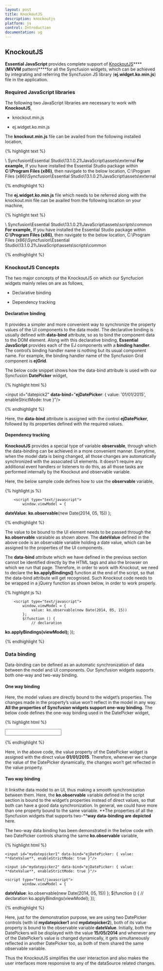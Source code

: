 ```yaml
---
layout: post
title: KnockoutJS
description: knockoutjs
platform: js
control: Introduction
documentation: ug
---
```


## KnockoutJS

**Essential JavaScript** provides complete support of [KnockoutJS](http://knockoutjs.com/documentation/introduction.html)****(**MVVM** pattern)****for all the Syncfusion widgets, which can be achieved by integrating and referring the Syncfusion JS library (**ej.widget.ko.min.js**) file in the application.

### Required JavaScript libraries

The following two JavaScript libraries are necessary to work with **KnockoutJS**,

* knockout.min.js

* ej.widget.ko.min.js

The **knockout.min.js** file can be availed from the following installed location,

{% highlight text %}

**<installed location>**\ Syncfusion\Essential Studio\13.1.0.21\JavaScript\assets\external 
**For example,** If you have installed the Essential Studio package within **C:\Program Files (x86)**, then navigate to the below location,
C:\Program Files (x86)\Syncfusion\Essential Studio\13.1.0.21\JavaScript\assets\external


{% endhighlight %}



The **ej.widget.ko.min.js** file which needs to be referred along with the knockout.min file can be availed from the following location on your machine,

{% highlight text %}

**<installed location>**\ Syncfusion\Essential Studio\13.1.0.21\JavaScript\assets\scripts\common 
**For example,** If you have installed the Essential Studio package within **C:\Program Files (x86)**, then navigate to the below location,
C:\Program Files (x86)\Syncfusion\Essential Studio\13.1.0.21\JavaScript\assets\scripts\common


{% endhighlight %}



### KnockoutJS Concepts

The two major concepts of the KnockoutJS on which our Syncfucion widgets mainly relies on are as follows,

* Declarative binding

* Dependency tracking

#### Declarative binding

It provides a simpler and more convenient way to synchronize the property values of the UI components to the data model. The declarative binding is usually defined with **data-bind** attribute, so as to bind the component data to the DOM element. Along with this declarative binding, **Essential JavaScript** provides each of the EJ components with a **binding handler**. The control’s binding handler name is nothing but its usual component name. For example, the binding handler name of the Syncfusion Grid component is **ejGrid**.

The below code snippet shows how the data-bind attribute is used with our Syncfusion **DatePicker** widget,

{% highlight html %}


<input id="datepick2" **data-bind**="**ejDatePicker**: { value: '01/01/2015', enableStrictMode: true }"/> 


{% endhighlight %}



Here, the **data-bind** attribute is assigned with the control **ejDatePicker**, followed by its properties defined with the required values.

#### Dependency tracking

**KnockoutJS** provides a special type of variable **observable**, through which the data-binding can be achieved in a more convenient manner. Everytime, when the model data is being changed, all those changes are automatically synchronized with the associated UI elements. It doesn’t require any additional event handlers or listeners to do this, as all those tasks are performed internally by the Knockout and observable variable. 

Here, the below sample code defines how to use the **observable** variable,

{% highlight js %}


        <script type="text/javascript">
            window.viewModel = {
**dateValue**: **ko.observable**(new Date(2014, 05, 15))
            };
        </script>



{% endhighlight %}



The value to be bound to the UI element needs to be passed through the **ko.observable** varaiable as shown above. The **dateValue** defined in the above code is an observable variable holding a date value, which can be assigned to the properties of the UI components.

The **data-bind** attribute which we have defined in the previous section cannot be identified directly by the HTML tags and also the browser on which we run that page.  Therefore, in order to work with Knockout, we need to declare the **ko.applyBindings()** function at the end of the script, so that the data-bind attribute will get recognised. Such Knockout code needs to be wrapped in a jQuery function as shown below, in order to work properly.

{% highlight js %}


        <script type="text/javascript">
            window.viewModel = {
                value: ko.observable(new Date(2014, 05, 15))
            };
            $(function () {
                // declaration
**ko.applyBindings(viewModel);**
            });                        
        </script>



{% endhighlight %}



### Data binding

Data-binding can be defined as an automatic synchronization of data between the model and UI components. Our Syncfusion widgets supports both one-way and two-way binding.

#### One way binding

Here, the model values are directly bound to the widget’s properties. The changes made in the property’s value won’t reflect in the model in any way. **All the properties of Syncfusion widgets support one-way binding.** The below code defines the one-way binding used in the DatePicker widget,

{% highlight html %}


<input id="myDatePicker1" data-bind="ejDatePicker: { **value: '01/01/2015'**, enableStrictMode: true }"/>



{% endhighlight %}



Here, in the above code, the value property of the DatePicker widget is assigned with the direct value **01/01/2015**. Therefore, whenever we change the value of the DatePicker dynamically, the changes won’t get reflected in the value property.

#### Two way binding

It linksthe data model to an UI, thus making a smooth synchronization between them. Here, the **ko.observable** variable defined in the script section is bound to the widget’s properties instead of direct values, so that both can have a good data synchronization. In general, we could have more than one property bound to the same variable. **The properties of all the Syncfusion widgets that supports two-****way data-binding are** **depicted** here. 

The two-way data binding has been demonstrated in the below code with two DatePicker controls sharing the same **ko.observable** variable,

{% highlight html %}


<html xmlns="http://www.w3.org/1999/xhtml">
  <head>
    <title>Essential Studio for JavaScript : DatePicker - Knockout</title>
    <!-- SCRIPT & CSS REFERENCE SECTION -->
  </head>

  <body>

    <input id="mydatepicker1" data-bind="ejDatePicker: { value: **dateValue**, enableStrictMode: true }"/>

    <input id="mydatepicker2" data-bind="ejDatePicker: { value: **dateValue**, enableStrictMode: true }"/>

    <script type="text/javascript">
            window.viewModel = {
**dateValue**: ko.observable(new Date(2014, 05, 15))
            };
            $(function () {
                // declaration
                ko.applyBindings(viewModel);
            });                        
    </script>

  </body>

</html>



{% endhighlight %}



Here, just for the demonstration purpose, we are using two DatePicker controls (with id **mydatepicker1** and **mydatepicker2**), both of its value property is bound to the observable variable **dateValue**. Initially, both the DatePickers will be displayed with the value **15/05/2014** and whenever any of the DatePicker’s value is changed dynamically, it gets simultaneously reflected in another DatePicker too, as both of them shared the same observable variable.

Thus the KnockoutJS simplifies the user interaction and also makes the user interfaces more responsive to any of the dataSource related changes.

